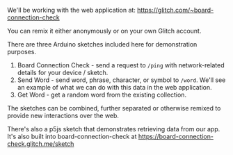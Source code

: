 We'll be working with the web application at: https://glitch.com/~board-connection-check

You can remix it either anonymously or on your own Glitch account.

There are three Arduino sketches included here for demonstration purposes.

1. Board Connection Check - send a request to `/ping` with network-related details for your device / sketch.
2. Send Word - send word, phrase, character, or symbol to `/word`. We'll see an example of what we can do with this data in the web application.
3. Get Word - get a random word from the existing collection.

The sketches can be combined, further separated or otherwise remixed to provide new interactions over the web.

There's also a p5js sketch that demonstrates retrieving data from our app. It's also built into board-connection-check at https://board-connection-check.glitch.me/sketch
